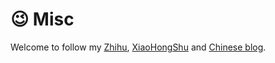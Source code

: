 # 😉 Misc

Welcome to follow my [Zhihu](https://www.zhihu.com/people/huang-si-teng-67), [XiaoHongShu](https://kyonhuang.top/files/xiaohongshu.jpg) and [Chinese blog](https://kyonhuang.top/blog/).